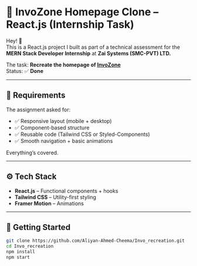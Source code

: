 # 🧩 InvoZone Homepage Clone – React.js (Internship Task)

Hey! 👋  
This is a React.js project I built as part of a technical assessment for the **MERN Stack Developer Internship** at **Zai Systems (SMC-PVT) LTD.**

The task: **Recreate the homepage of [InvoZone](https://invozone.com)**  
Status: ✅ **Done**

---

## 📌 Requirements

The assignment asked for:

- ✅ Responsive layout (mobile + desktop)
- ✅ Component-based structure
- ✅ Reusable code (Tailwind CSS or Styled-Components)
- ✅ Smooth navigation + basic animations

Everything’s covered.

---

## ⚙️ Tech Stack

- **React.js** – Functional components + hooks  
- **Tailwind CSS** – Utility-first styling  
- **Framer Motion** – Animations  

---

## 🚀 Getting Started

```bash
git clone https://github.com/Aliyan-Ahmed-Cheema/Invo_recreation.git
cd Invo_recreation
npm install
npm start

